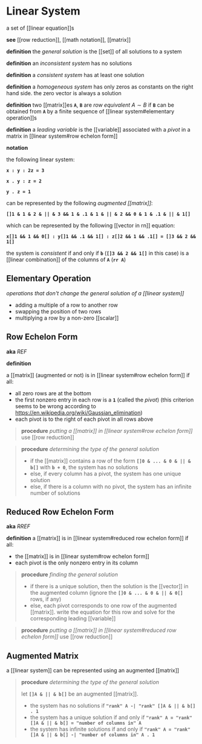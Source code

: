 # Linear System

a set of [[linear equation]]s

**see** [[row reduction]], [[math notation]], [[matrix]]

**definition** the _general solution_ is the [[set]] of all solutions to a system

**definition** an _inconsistent system_ has no solutions

**definition** a _consistent system_ has at least one solution

**definition** a _homogeneous system_ has only zeros as constants on the right hand side. the zero vector is always a solution

**definition** two [[matrix]]es **`A`**, **`B`** are _row equivalent_ $A \sim B$ if **`B`** can be obtained from **`A`** by a finite sequence of [[linear system#elementary operation]]s

**definition** a _leading variable_ is the [[variable]] associated with a _pivot_ in a matrix in [[linear system#row echelon form]]

**notation**

the following linear system:

**`x : y : 2z = 3`**

**`x . y : z = 2`**

**`y . z = 1`**

can be represented by the following _augmented [[matrix]]_:

**`[]1 & 1 & 2 & || & 3 && 1 & .1 & 1 & || & 2 && 0 & 1 & .1 & || & 1[]`**

which can be represented by the following [[vector in rn]] equation:

**`x[]1 && 1 && 0[] : y[]1 && .1 && 1[] : z[]2 && 1 && .1[] = []3 && 2 && 1[]`**

the system is _consistent_ if and only if **`b`** (**`[]3 && 2 && 1[]`** in this case) is a [[linear combination]] of the columns of **`A`** (**`rr A`**)

## Elementary Operation

_operations that don't change the general solution of a [[linear system]]_

- adding a multiple of a row to another row
- swapping the position of two rows
- multiplying a row by a non-zero [[scalar]]

## Row Echelon Form

**aka** _REF_

**definition**

a [[matrix]] (augmented or not) is in [[linear system#row echelon form]] if all:

- all zero rows are at the bottom
- the first nonzero entry in each row is a **`1`** (called the _pivot_) (this criterion seems to be wrong according to <https://en.wikipedia.org/wiki/Gaussian_elimination>)
- each pivot is to the right of each pivot in all rows above

> **procedure** _putting a [[matrix]] in [[linear system#row echelon form]]_ use [[row reduction]]

> **procedure** _determining the type of the general solution_
>
> - if the [[matrix]] contains a row of the form **`[]0 & ... & 0 & || & b[]`** with **`b + 0`**, the system has no solutions
> - else, if every column has a pivot, the system has one unique solution
> - else, if there is a column with no pivot, the system has an infinite number of solutions

## Reduced Row Echelon Form

**aka** _RREF_

**definition** a [[matrix]] is in [[linear system#reduced row echelon form]] if all:

- the [[matrix]] is in [[linear system#row echelon form]]
- each pivot is the only nonzero entry in its column

> **procedure** _finding the general solution_
>
> - if there is a unique solution, then the solution is the [[vector]] in the augmented column (ignore the **`[]0 & ... & 0 & || & 0[]`** rows, if any)
> - else, each pivot corresponds to one row of the augmented [[matrix]]. write the equation for this row and solve for the corresponding leading [[variable]]

> **procedure** _putting a [[matrix]] in [[linear system#reduced row echelon form]]_ use [[row reduction]]

## Augmented Matrix

a [[linear system]] can be represented using an augmented [[matrix]]

> **procedure** _determining the type of the general solution_
>
> let **`[]A & || & b[]`** be an augmented [[matrix]].
>
> - the system has no solutions if **`"rank" A -| "rank" []A & || & b[] . 1`**
> - the system has a unique solution if and only if **`"rank" A = "rank" []A & || & b[] = "number of columns in" A`**
> - the system has infinite solutions if and only if **`"rank" A = "rank" []A & || & b[] -| "number of columns in" A . 1`**
